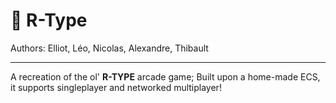 # 👾 R-Type

Authors: Elliot, Léo, Nicolas, Alexandre, Thibault

---

A recreation of the ol' **R-TYPE** arcade game;
Built upon a home-made ECS, it supports singleplayer and networked multiplayer!
